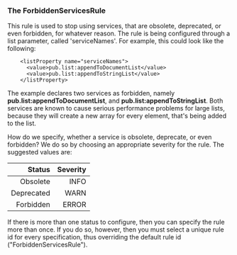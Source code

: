 ### The ForbiddenServicesRule

This rule is used to stop using services, that are obsolete, deprecated, or even forbidden, for whatever reason.
The rule is being configured through a list parameter, called 'serviceNames'. For example, this could look like the following:

        <listProperty name="serviceNames">
          <value>pub.list:appendToDocumentList</value>
          <value>pub.list:appendToStringList</value>
        </listProperty>

The example declares two services as forbidden, namely **pub.list:appendToDocumentList**, and **pub.list:appendToStringList**.
Both services are known to cause serious performance problems for large lists, because they will create a new array for
every element, that's being added to the list.

How do we specify, whether a service is obsolete, deprecate, or even forbidden? We do so by choosing an appropriate severity for
the rule. The suggested values are:

| Status     | Severity |
| ----------:| --------:|
| Obsolete   | INFO     |
| Deprecated | WARN     |
| Forbidden  | ERROR    |

If there is more than one status to configure, then you can specify the rule more than once. If you do so, however, then you
must select a unique rule id for every specification, thus overriding the default rule id ("ForbiddenServicesRule").
